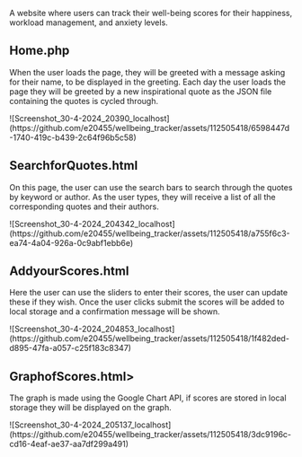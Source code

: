 <p>A website where users can track their well-being scores for their happiness, workload management, and anxiety levels. </p>

<h2>Home.php</h2>

<p>When the user loads the page, they will be greeted with a message asking for their name, to be displayed in the greeting. Each day the user loads the page they will be greeted by a new inspirational quote as the JSON file containing the quotes is cycled through.</p>
![Screenshot_30-4-2024_20390_localhost](https://github.com/e20455/wellbeing_tracker/assets/112505418/6598447d-1740-419c-b439-2c64f96b5c58)

<h2>SearchforQuotes.html</h2>
<p>On this page, the user can use the search bars to search through the quotes by keyword or author. As the user types, they will receive a list of all the corresponding quotes and their authors.</p>
![Screenshot_30-4-2024_204342_localhost](https://github.com/e20455/wellbeing_tracker/assets/112505418/a755f6c3-ea74-4a04-926a-0c9abf1ebb6e)

<h2>AddyourScores.html</h2>
<p>Here the user can use the sliders to enter their scores, the user can update these if they wish. Once the user clicks submit the scores will be added to local storage and a confirmation message will be shown.</p>
![Screenshot_30-4-2024_204853_localhost](https://github.com/e20455/wellbeing_tracker/assets/112505418/1f482ded-d895-47fa-a057-c25f183c8347)

<h2>GraphofScores.html></h2>
<p>The graph is made using the Google Chart API, if scores are stored in local storage they will be displayed on the graph.</p>
![Screenshot_30-4-2024_205137_localhost](https://github.com/e20455/wellbeing_tracker/assets/112505418/3dc9196c-cd16-4eaf-ae37-aa7df299a491)
